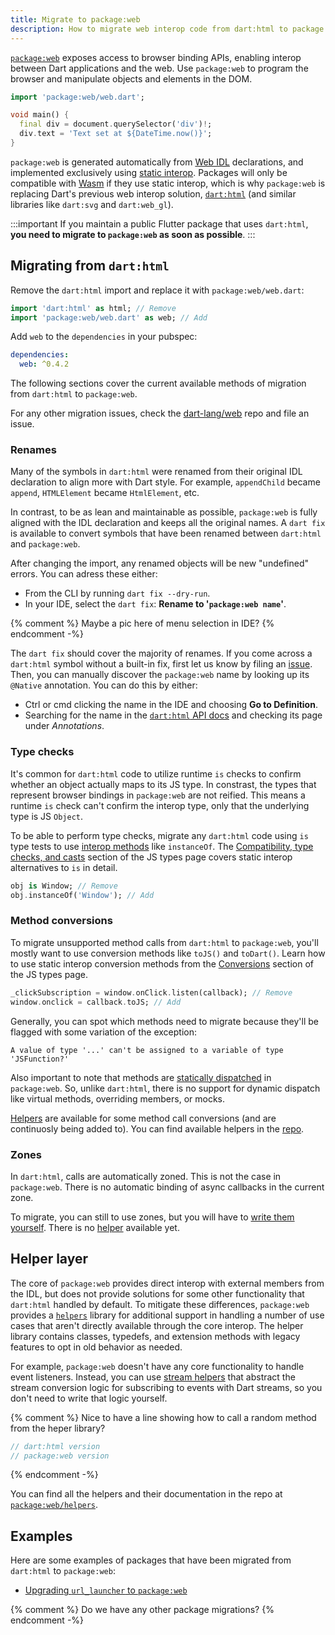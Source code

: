 ```yaml
---
title: Migrate to package:web
description: How to migrate web interop code from dart:html to package:web.
---
```


[`package:web`][] exposes access to browser binding APIs,
enabling interop between Dart applications and the web.
Use `package:web` to program the browser and
manipulate objects and elements in the DOM.

```dart
import 'package:web/web.dart';

void main() {
  final div = document.querySelector('div')!;
  div.text = 'Text set at ${DateTime.now()}';
}
```

`package:web` is generated automatically from [Web IDL][@webref/idl] declarations,
and implemented exclusively using [static interop][].
Packages will only be compatible with [Wasm][] if they use static interop,
which is why `package:web` is replacing Dart's previous web interop solution,
[`dart:html`][html] (and similar libraries like `dart:svg` and `dart:web_gl`).

:::important
If you maintain a public Flutter package that uses `dart:html`,
**you need to migrate to `package:web` as soon as possible**.
:::

## Migrating from `dart:html`

Remove the `dart:html` import and replace it with `package:web/web.dart`:

```dart
import 'dart:html' as html; // Remove
import 'package:web/web.dart' as web; // Add
```

Add `web` to the `dependencies` in your pubspec:

```yaml
dependencies:
  web: ^0.4.2
```

The following sections cover the current available methods of migration
from `dart:html` to `package:web`.

For any other migration issues, check the [dart-lang/web][] repo and file an issue.

### Renames

Many of the symbols in `dart:html` were renamed from
their original IDL declaration to align more with Dart style.
For example, `appendChild` became `append`,
`HTMLElement` became `HtmlElement`, etc.

In contrast, to be as lean and maintainable as possible,
`package:web` is fully aligned with the IDL declaration
and keeps all the original names.
A `dart fix` is available to convert symbols that have been renamed
between `dart:html` and `package:web`. 

After changing the import, any renamed objects will be new "undefined" errors.
You can adress these either:
- From the CLI by running `dart fix --dry-run`.
- In your IDE, select the `dart fix`: **Rename to '`package:web name`'**.

{% comment %}
Maybe a pic here of menu selection in IDE?
{% endcomment -%}

The `dart fix` should cover the majority of renames.
If you come across a `dart:html` symbol without a built-in fix,
first let us know by filing an [issue][].
Then, you can manually discover the `package:web` name
by looking up its `@Native` annotation.
You can do this by either:

- Ctrl or cmd clicking the name in the IDE and choosing **Go to Definition**.
- Searching for the name in the [`dart:html` API docs][html] 
  and checking its page under *Annotations*.

### Type checks

It's common for `dart:html` code to utilize runtime `is` checks
to confirm whether an object actually maps to its JS type.
In constrast, the types that represent browser bindings in `package:web`
are not reified. This means a runtime `is` check can't confirm the interop type,
only that the underlying type is JS `Object`.

To be able to perform type checks, migrate any `dart:html` code
using `is` type tests to use [interop methods][] like `instanceOf`.
The [Compatibility, type checks, and casts][]
section of the JS types page covers static interop alternatives to `is`
in detail.

```dart
obj is Window; // Remove
obj.instanceOf('Window'); // Add
```

### Method conversions

To migrate unsupported method calls from `dart:html` to `package:web`,
you'll mostly want to use conversion methods like `toJS()` and `toDart()`.
Learn how to use static interop conversion methods from the [Conversions][]
section of the JS types page.

```dart
_clickSubscription = window.onClick.listen(callback); // Remove
window.onclick = callback.toJS; // Add
```

Generally, you can spot which methods need to migrate because they'll be flagged 
with some variation of the exception:

```plaintext
A value of type '...' can't be assigned to a variable of type 'JSFunction?'
```

Also important to note that methods are [statically dispatched][static interop]
in `package:web`. So, unlike `dart:html`, there is no support for
dynamic dispatch like virtual methods, overriding members, or mocks.

[Helpers](#helper-layer) are available for some method call conversions
(and are continuosly being added to). You can find available helpers in the
[repo][helpers].

### Zones

In `dart:html`, calls are automatically zoned.
This is not the case in `package:web`. There is no
automatic binding of async callbacks in the current zone.

To migrate, you can still to use zones,
but you will have to [write them yourself][zones].
There is no [helper](#helper-layer) available yet.

## Helper layer

The core of `package:web` provides direct interop with external
members from the IDL, but does not provide solutions for some other
functionality that `dart:html` handled by default.
To mitigate these differences,
`package:web` provides a [`helpers`][helpers] library for additional support
in handling a number of use cases that aren't directly
available through the core interop.
The helper library contains classes, typedefs, and extension methods
with legacy features to opt in old behavior as needed.

For example, `package:web` doesn't have any core functionality to handle
event listeners. Instead, you can use
[stream helpers][] that abstract the stream conversion logic
for subscribing to events with Dart streams,
so you don't need to write that logic yourself.

{% comment %}
Nice to have a line showing how to call a random method from the heper library?
```dart
// dart:html version
// package:web version
```
{% endcomment -%}

You can find all the helpers and their documentation in the repo 
at [`package:web/helpers`][helpers].

## Examples

Here are some examples of packages that have been migrated from `dart:html`
to `package:web`:

- [Upgrading `url_launcher` to `package:web`][]

{% comment %}
Do we have any other package migrations?
{% endcomment -%}

[`package:web`]: {{site.pub-pkg}}/web
[Wasm]: https://github.com/dart-lang/sdk/blob/main/pkg/dart2wasm/README.md
[html]: {{site.dart-api}}/{{site.sdkInfo.channel}}/dart-html/dart-html-library.html
[@webref/idl]: https://www.npmjs.com/package/@webref/idl
[static interop]: /interop/js-interop
[dart-lang/web]: https://github.com/dart-lang/web
[issue]: https://github.com/dart-lang/web/issues/new
[helpers]: https://github.com/dart-lang/web/tree/main/lib/src/helpers
[zones]: /articles/archive/zones
[Conversions]: /interop/js-interop/js-types#conversions
[interop methods]: {{site.dart-api}}/{{site.sdkInfo.channel}}/dart-js_interop/JSAnyUtilityExtension.html#instance-methods
[Compatibility, type checks, and casts]: /interop/js-interop/js-types#compatibility-type-checks-and-casts
[pub-helpers]: {{site.pub-pkg}}/web
[Upgrading `url_launcher` to `package:web`]: https://github.com/flutter/packages/compare/main...johnpryan:wasm/url-launcher
[stream helpers]: https://github.com/dart-lang/web/blob/main/lib/src/helpers/events/streams.dart